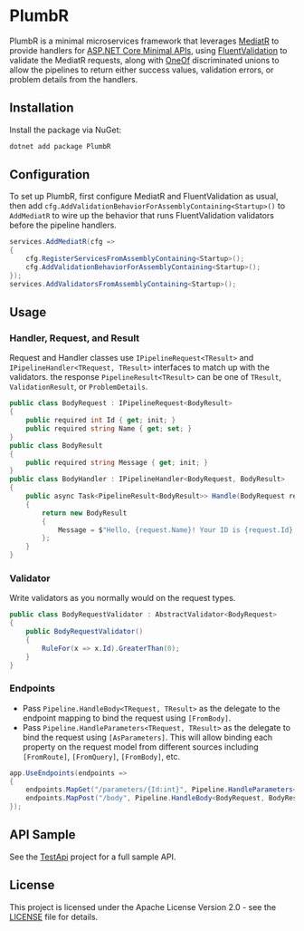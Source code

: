# PlumbR
PlumbR is a minimal microservices framework that leverages
[MediatR](https://github.com/jbogard/MediatR) to provide handlers for [ASP.NET
Core Minimal
APIs](https://learn.microsoft.com/en-us/aspnet/core/fundamentals/minimal-apis?view=aspnetcore-8.0),
using [FluentValidation](https://github.com/FluentValidation/FluentValidation)
to validate the MediatR requests, along with
[OneOf](https://github.com/mcintyre321/OneOf) discriminated unions to allow the
pipelines to return either success values, validation errors, or problem details
from the handlers.

## Installation

Install the package via NuGet:

```bash
dotnet add package PlumbR
```

## Configuration
To set up PlumbR, first configure MediatR and FluentValidation as usual, then
add `cfg.AddValidationBehaviorForAssemblyContaining<Startup>()` to `AddMediatR`
to wire up the behavior that runs FluentValidation validators before the
pipeline handlers.
```csharp
services.AddMediatR(cfg =>
{
    cfg.RegisterServicesFromAssemblyContaining<Startup>();
    cfg.AddValidationBehaviorForAssemblyContaining<Startup>();
});
services.AddValidatorsFromAssemblyContaining<Startup>();
```

## Usage
### Handler, Request, and Result
Request and Handler classes use `IPipelineRequest<TResult>` and
`IPipelineHandler<TRequest, TResult>` interfaces to match up with the
validators. the response `PipelineResult<TResult>` can be one of `TResult`,
`ValidationResult`, or `ProblemDetails`.
```csharp
public class BodyRequest : IPipelineRequest<BodyResult>
{
    public required int Id { get; init; }
    public required string Name { get; set; }
}
public class BodyResult
{
    public required string Message { get; init; }
}
public class BodyHandler : IPipelineHandler<BodyRequest, BodyResult>
{
    public async Task<PipelineResult<BodyResult>> Handle(BodyRequest request, CancellationToken cancellationToken)
    {
        return new BodyResult
        {
            Message = $"Hello, {request.Name}! Your ID is {request.Id}."
        };
    }
}
```

### Validator
Write validators as you normally would on the request types.
```csharp
public class BodyRequestValidator : AbstractValidator<BodyRequest>
{
    public BodyRequestValidator()
    {
        RuleFor(x => x.Id).GreaterThan(0);
    }
}
```

### Endpoints
* Pass `Pipeline.HandleBody<TRequest, TResult>` as the delegate to the endpoint mapping to bind the request using `[FromBody]`.
* Pass `Pipeline.HandleParameters<TRequest, TResult>` as the delegate to bind
  the request using `[AsParameters]`. This will allow binding each property on
  the request model from different sources including `[FromRoute]`,
  `[FromQuery]`, `[FromBody]`, etc.
```csharp
app.UseEndpoints(endpoints =>
{
    endpoints.MapGet("/parameters/{Id:int}", Pipeline.HandleParameters<ParameterRequest, ParametersResult>);
    endpoints.MapPost("/body", Pipeline.HandleBody<BodyRequest, BodyResult>);
});
```

## API Sample
See the [TestApi](https://github.com/jesse-black/PlumbR/tree/main/test/TestApi) project for a full sample API.

## License
This project is licensed under the Apache License Version 2.0 - see the [LICENSE](https://github.com/jesse-black/PlumbR/blob/main/LICENSE) file for details.

